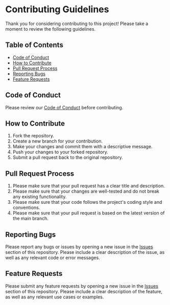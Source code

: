 # Contributing Guidelines

Thank you for considering contributing to this project! Please take a moment to review the following guidelines.

## Table of Contents

- [Code of Conduct](#code-of-conduct)
- [How to Contribute](#how-to-contribute)
- [Pull Request Process](#pull-request-process)
- [Reporting Bugs](#reporting-bugs)
- [Feature Requests](#feature-requests)

## Code of Conduct

Please review our [Code of Conduct](CODE_OF_CONDUCT.md) before contributing.

## How to Contribute

1. Fork the repository.
2. Create a new branch for your contribution.
3. Make your changes and commit them with a descriptive message.
4. Push your changes to your forked repository.
5. Submit a pull request back to the original repository.

## Pull Request Process

1. Please make sure that your pull request has a clear title and description.
2. Please make sure that your changes are well-tested and do not break any existing functionality.
3. Please make sure that your code follows the project's coding style and conventions.
4. Please make sure that your pull request is based on the latest version of the main branch.

## Reporting Bugs

Please report any bugs or issues by opening a new issue in the [Issues](https://github.com/JZGoopi/releaseter/issues) section of this repository. Please include a clear description of the issue, as well as any relevant code or error messages.

## Feature Requests

Please submit any feature requests by opening a new issue in the [Issues](https://github.com/JZGoopi/releaseter/issues) section of this repository. Please include a clear description of the feature, as well as any relevant use cases or examples.
